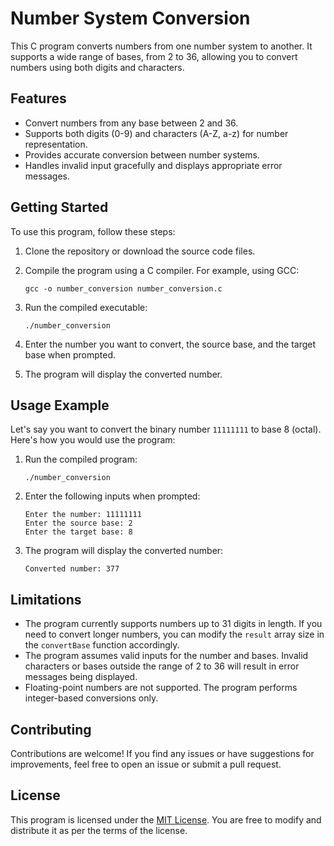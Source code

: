 # Number System Conversion

This C program converts numbers from one number system to another. It supports a wide range of bases, from 2 to 36, allowing you to convert numbers using both digits and characters.

## Features

- Convert numbers from any base between 2 and 36.
- Supports both digits (0-9) and characters (A-Z, a-z) for number representation.
- Provides accurate conversion between number systems.
- Handles invalid input gracefully and displays appropriate error messages.

## Getting Started

To use this program, follow these steps:

1. Clone the repository or download the source code files.

2. Compile the program using a C compiler. For example, using GCC:

    ```
    gcc -o number_conversion number_conversion.c
    ```

3. Run the compiled executable:

    ```
    ./number_conversion
    ```

4. Enter the number you want to convert, the source base, and the target base when prompted.

5. The program will display the converted number.

## Usage Example

Let's say you want to convert the binary number `11111111` to base 8 (octal). Here's how you would use the program:

1. Run the compiled program:

    ```
    ./number_conversion
    ```

2. Enter the following inputs when prompted:

    ```
    Enter the number: 11111111
    Enter the source base: 2
    Enter the target base: 8
    ```

3. The program will display the converted number:

    ```
    Converted number: 377
    ```

## Limitations

- The program currently supports numbers up to 31 digits in length. If you need to convert longer numbers, you can modify the `result` array size in the `convertBase` function accordingly.
- The program assumes valid inputs for the number and bases. Invalid characters or bases outside the range of 2 to 36 will result in error messages being displayed.
- Floating-point numbers are not supported. The program performs integer-based conversions only.

## Contributing

Contributions are welcome! If you find any issues or have suggestions for improvements, feel free to open an issue or submit a pull request.

## License

This program is licensed under the [MIT License](LICENSE). You are free to modify and distribute it as per the terms of the license.
